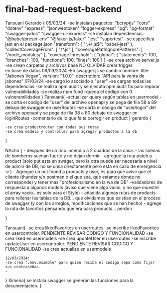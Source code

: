 # final-bad-request-backend

Tansuani Gerardo {
05/03/24:
-se instalan paquetes:
"bcryptjs"
"cors"
"dotenv"
"express",
"jsonwebtoken"
"logger-express"
"pg":
"pg-format"
"swagger-jsdoc"
"swagger-ui-express"
-se instalan dependencias:
"@babel/preset-env"
"@faker-js/faker"
"jest"
"supertest"
-se especifica jest en el package.json
    "transform": {
    "^.+\\.js$": "babel-jest"
    },
    "collectCoverageFrom": [
    "/*.js"
    ],
    "coveragePathIgnorePatterns": [
    "/node_modules/"
    ],
    "coverageThreshold": {
    "global": {
    "statements": 100,
    "branches": 100,
    "functions": 100,
    "lines": 100
    }
    }
-se crea archivo server.js
-se crean carpetas y archivos base
NO OLVIDAR crear trigger en base de datos
06/03/2024
-En swagger.js se cambió nombre:
        title: "Jabones Vegan",
            version: "1.0.0",
            description: "API para la venta de jabones"
07/03/24
-se cargó lo asociado a "user"
-se cargan todas las dependencias
-se realiza npm audit y se ejecuta npm audit fix para reparar vulnerabilidades
-se realiza npm fund
-queda el código con 0 vulneramilidades
}
Tansuani{
    -actualizar query según tablas en usermodel
    -se corta el código de "user" del archivo openapi y se pega de fila 58 a 89 debajo de swagger en userRoutes
    -se corta el código de "user/login" del archivo openapi y se pega de fila 38 a 80 debajo de swagger en loginRoutes
    -comentario de lo que falta corregir en product
}
gerardo
{

    -se crea productrouter con todas sus rutas
    -se crea modelo y controller para agregar productos a la db

}


NAcho {
    - despues de un rico incendio a 2 cuadras de la casa:
        - las sirenas de bomberos suenan fuerte y no dejan dormir
        - agregue la ruta patch a product (solo put esta en swager, pero la otra puede ser necesaria a nivel de admin de DB, no se unsa directamente pero esta en caso de emergencia :v )
        - Agregue un not found a products y user, es para que avise que el cliente (thunder y/o postman o el que sea, que estamos donde no corresponde) y tener mas "profesionalismo en la wa de DB"
        -validadores de respuesta a algunos models (aviso que viene algo vacio, y no que muestre el array vacio...es solo para el Style)
        - añadida algunas rutas de products para  rellenar las tablas de la DB... que olvidamos que existian en el proceso de swagger (y con los arreglos, modificaciones que se han hecho)
        - agrege la ruta de favoritos pensando que era para products... perdon

}

Tansuani{
    -se crea likedFavorites en userroutes
    -se inscribe likedFavorites en usercontroler. PENDIENTE REVISAR CODIGO Y FUNCIONALIDAD
    -se crea liked en usermodels
    -se crea updateUser en userroutes
    -se inscribe updateUser en usercontroler. PENDIENTE REVISAR CODIGO Y FUNCIONALIDAD
    -se crea actualize en usermodels

    12/03/2024:
    -se crea ".env.example" para quien reciba el código sepa como fijar sus contraseñas.
    -
}
Ximena{
    se instala swagger
    se generan las funciones para la documentacion.
}
